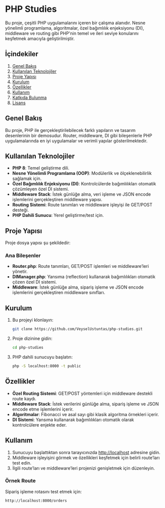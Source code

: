 # PHP Studies

Bu proje, çeşitli PHP uygulamalarını içeren bir çalışma alanıdır. Nesne yönelimli programlama, algoritmalar, özel bağımlılık enjeksiyonu (DI), middleware ve routing gibi PHP'nin temel ve ileri seviye konularını keşfetmek amacıyla geliştirilmiştir.

## İçindekiler
1. [Genel Bakış](#genel-bakış)
2. [Kullanılan Teknolojiler](#kullanılan-teknolojiler)
3. [Proje Yapısı](#proje-yapısı)
4. [Kurulum](#kurulum)
5. [Özellikler](#özellikler)
6. [Kullanım](#kullanım)
7. [Katkıda Bulunma](#katkıda-bulunma)
8. [Lisans](#lisans)

## Genel Bakış
Bu proje, PHP ile gerçekleştirilebilecek farklı yapıların ve tasarım desenlerinin bir demosudur. Router, middleware, DI gibi bileşenlerle PHP uygulamalarında en iyi uygulamalar ve verimli yapılar gösterilmektedir.

## Kullanılan Teknolojiler
- **PHP 8**: Temel geliştirme dili.
- **Nesne Yönelimli Programlama (OOP)**: Modülerlik ve ölçeklenebilirlik sağlamak için.
- **Özel Bağımlılık Enjeksiyonu (DI)**: Kontrolcülerde bağımlılıkları otomatik çözümleyen özel DI sistemi.
- **Middleware Stack**: İstek günlüğe alma, veri işleme ve JSON encode işlemlerini gerçekleştiren middleware yapısı.
- **Routing Sistemi**: Route tanımları ve middleware işleyişi ile GET/POST desteği.
- **PHP Dahili Sunucu**: Yerel geliştirme/test için.

## Proje Yapısı
Proje dosya yapısı şu şekildedir:

### Ana Bileşenler
- **Router.php**: Route tanımları, GET/POST işlemleri ve middleware’leri yönetir.
- **DIManager.php**: Yansıma (reflection) kullanarak bağımlılıkları otomatik çözen özel DI sistemi.
- **Middleware**: İstek günlüğe alma, sipariş işleme ve JSON encode işlemlerini gerçekleştiren middleware sınıfları.

## Kurulum
1. Bu projeyi klonlayın:
    ```bash
    git clone https://github.com/VeyselUstuntas/php-studies.git
    ```
2. Proje dizinine gidin:
    ```bash
    cd php-studies
    ```
3. PHP dahili sunucuyu başlatın:
    ```bash
    php -S localhost:8000 -t public
    ```

## Özellikler
- **Özel Routing Sistemi**: GET/POST yöntemleri için middleware destekli route kaydı.
- **Middleware Stack**: İstek verilerini günlüğe alma, sipariş işleme ve JSON encode etme işlemlerini içerir.
- **Algoritmalar**: Fibonacci ve asal sayı gibi klasik algoritma örnekleri içerir.
- **DI Sistemi**: Yansıma kullanarak bağımlılıkları otomatik olarak kontrolcülere enjekte eder.

## Kullanım
1. Sunucuyu başlattıktan sonra tarayıcınızda [http://localhost](http://localhost) adresine gidin.
2. Middleware işleyişini görmek ve özellikleri keşfetmek için belirli route’ları test edin.
3. İlgili route’ları ve middleware’leri projenizi genişletmek için düzenleyin.

### Örnek Route
Sipariş işleme rotasını test etmek için:
```bash
http://localhost:8000/orders
```